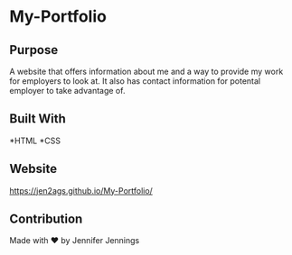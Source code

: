 # My-Portfolio

## Purpose
A website that offers information about me and a way to provide my work for employers to look at. It also has contact information for potental employer to take advantage of.

## Built With
*HTML
*CSS

## Website
https://jen2ags.github.io/My-Portfolio/

## Contribution
Made with ❤️ by Jennifer Jennings

